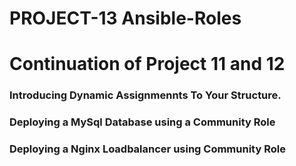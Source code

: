 # PROJECT-13 Ansible-Roles
# Continuation of Project 11 and 12
### Introducing Dynamic Assignmennts To Your Structure.
### Deploying a MySql Database using a Community Role
### Deploying a Nginx Loadbalancer using Community Role
